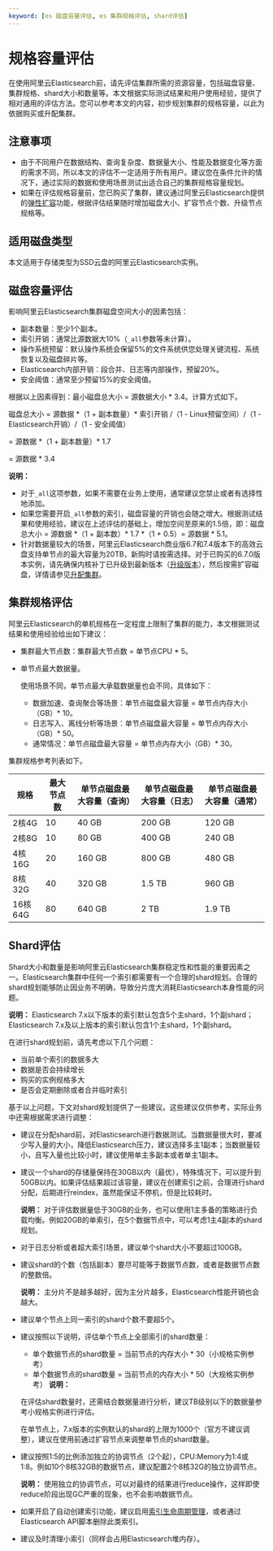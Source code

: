 ```yaml
---
keyword: [es 磁盘容量评估, es 集群规格评估, shard评估]
---
```


# 规格容量评估

在使用阿里云Elasticsearch前，请先评估集群所需的资源容量，包括磁盘容量、集群规格、shard大小和数量等。本文根据实际测试结果和用户使用经验，提供了相对通用的评估方法。您可以参考本文的内容，初步规划集群的规格容量，以此为依据购买或升配集群。

## 注意事项

-   由于不同用户在数据结构、查询复杂度、数据量大小、性能及数据变化等方面的需求不同，所以本文的评估不一定适用于所有用户。建议您在条件允许的情况下，通过实际的数据和使用场景测试出适合自己的集群规格容量规划。
-   如果在评估规格容量前，您已购买了集群，建议通过阿里云Elasticsearch提供的[弹性扩容](/cn.zh-CN/Elasticsearch/升降配实例/使用弹性扩缩功能.md)功能，根据评估结果随时增加磁盘大小、扩容节点个数、升级节点规格等。

## 适用磁盘类型

本文适用于存储类型为SSD云盘的阿里云Elasticsearch实例。

## 磁盘容量评估

影响阿里云Elasticsearch集群磁盘空间大小的因素包括：

-   副本数量：至少1个副本。
-   索引开销：通常比源数据大10%（`_all`参数等未计算）。
-   操作系统预留：默认操作系统会保留5%的文件系统供您处理关键流程、系统恢复以及磁盘碎片等。
-   Elasticsearch内部开销：段合并、日志等内部操作，预留20%。
-   安全阈值：通常至少预留15%的安全阈值。

根据以上因素得到：最小磁盘总大小 = 源数据大小 \* 3.4。计算方式如下。

磁盘总大小 = 源数据 \*（1 + 副本数量）\* 索引开销 /（1 - Linux预留空间）/（1 - Elasticsearch开销）/（1 - 安全阈值）

= 源数据 \*（1 + 副本数量）\* 1.7

= 源数据 \* 3.4

**说明：**

-   对于`_all`这项参数，如果不需要在业务上使用，通常建议您禁止或者有选择性地添加。
-   如果您需要开启`_all`参数的索引，磁盘容量的开销也会随之增大。根据测试结果和使用经验，建议在上述评估的基础上，增加空间至原来的1.5倍，即：磁盘总大小 = 源数据 \*（1 + 副本数）\* 1.7 \*（1 + 0.5）= 源数据 \* 5.1。
-   针对数据量较大的场景，阿里云Elasticsearch商业版6.7和7.4版本下的高效云盘支持单节点的最大容量为20TB，新购时请按需选择。对于已购买的6.7.0版本实例，请先确保内核补丁已升级到最新版本（[升级版本](/cn.zh-CN/Elasticsearch/版本升级/升级版本.md)），然后按需扩容磁盘，详情请参见[升配集群](/cn.zh-CN/Elasticsearch/升降配实例/升配集群.md)。

## 集群规格评估

阿里云Elasticsearch的单机规格在一定程度上限制了集群的能力，本文根据测试结果和使用经验给出如下建议：

-   集群最大节点数：集群最大节点数 = 单节点CPU \* 5。
-   单节点最大数据量。

    使用场景不同，单节点最大承载数据量也会不同，具体如下：

    -   数据加速、查询聚合等场景：单节点磁盘最大容量 = 单节点内存大小（GB）\* 10。
    -   日志写入、离线分析等场景：单节点磁盘最大容量 = 单节点内存大小（GB）\* 50。
    -   通常情况：单节点磁盘最大容量 = 单节点内存大小（GB）\* 30。

集群规格参考列表如下。

|规格|最大节点数|单节点磁盘最大容量（查询）|单节点磁盘最大容量（日志）|单节点磁盘最大容量（通常）|
|--|-----|-------------|-------------|-------------|
|2核4G|10|40 GB|200 GB|120 GB|
|2核8G|10|80 GB|400 GB|240 GB|
|4核16G|20|160 GB|800 GB|480 GB|
|8核32G|40|320 GB|1.5 TB|960 GB|
|16核64G|80|640 GB|2 TB|1.9 TB|

## Shard评估

Shard大小和数量是影响阿里云Elasticsearch集群稳定性和性能的重要因素之一。Elasticsearch集群中任何一个索引都需要有一个合理的shard规划。合理的shard规划能够防止因业务不明确，导致分片庞大消耗Elasticsearch本身性能的问题。

**说明：** Elasticsearch 7.x以下版本的索引默认包含5个主shard，1个副shard；Elasticsearch 7.x及以上版本的索引默认包含1个主shard，1个副shard。

在进行shard规划前，请先考虑以下几个问题：

-   当前单个索引的数据多大
-   数据是否会持续增长
-   购买的实例规格多大
-   是否会定期删除或者合并临时索引

基于以上问题，下文对shard规划提供了一些建议。这些建议仅供参考，实际业务中还需根据需求进行调整：

-   建议在分配shard前，对Elasticsearch进行数据测试。当数据量很大时，要减少写入量的大小，降低Elasticsearch压力，建议选择多主1副本；当数据量较小，且写入量也比较小时，建议使用单主多副本或者单主1副本。
-   建议一个shard的存储量保持在30GB以内（最优），特殊情况下，可以提升到50GB以内。如果评估结果超过该容量，建议在创建索引之前，合理进行shard分配，后期进行reindex，虽然能保证不停机，但是比较耗时。

    **说明：** 对于评估数据量低于30GB的业务，也可以使用1主多备的策略进行负载均衡。例如20GB的单索引，在5个数据节点中，可以考虑1主4副本的shard规划。

-   对于日志分析或者超大索引场景，建议单个shard大小不要超过100GB。
-   建议shard的个数（包括副本）要尽可能等于数据节点数，或者是数据节点数的整数倍。

    **说明：** 主分片不是越多越好，因为主分片越多，Elasticsearch性能开销也会越大。

-   建议单个节点上同一索引的shard个数不要超5个。
-   建议按照以下说明，评估单个节点上全部索引的shard数量：

    -   单个数据节点的shard数量 = 当前节点的内存大小 \* 30（小规格实例参考）
    -   单个数据节点的shard数量 = 当前节点的内存大小 \* 50（大规格实例参考）
    **说明：**

    在评估shard数量时，还需结合数据量进行分析，建议TB级别以下的数据量参考小规格实例进行评估。

    在单节点上，7.x版本的实例默认的shard的上限为1000个（官方不建议调整），建议在使用前通过扩容节点来调整单节点的shard数量。

-   建议按照1:5的比例添加独立的协调节点（2个起），CPU:Memory为1:4或1:8。例如10个8核32GB的数据节点，建议配置2个8核32G的独立协调节点。

    **说明：** 使用独立的协调节点，可以对最终的结果进行reduce操作，这样即使reduce阶段出现GC严重的现象，也不会影响数据节点。

-   如果开启了自动创建索引功能，建议启用[索引生命周期管理](/cn.zh-CN/最佳实践/Elasticsearch应用/集群管理/通过索引生命周期管理Heartbeat数据.md)，或者通过Elasticsearch API脚本删除此类索引。
-   建议及时清理小索引（同样会占用Elasticsearch堆内存）。


